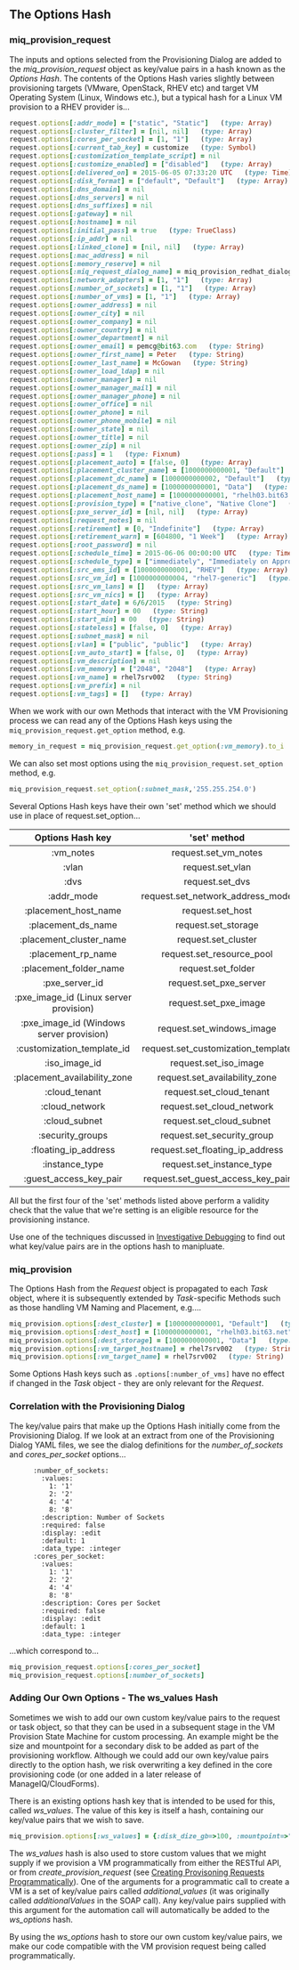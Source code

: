 ## The Options Hash

### miq\_provision\_request

The inputs and options selected from the Provisioning Dialog are added to the _miq\_provision\_request_ object as key/value pairs in a hash known as the _Options Hash_. The contents of the Options Hash varies slightly between provisioning targets (VMware, OpenStack, RHEV etc) and target VM Operating System (Linux, Windows etc.), but a typical hash for a Linux VM provision to a RHEV provider is...


```ruby
request.options[:addr_mode] = ["static", "Static"]   (type: Array)
request.options[:cluster_filter] = [nil, nil]   (type: Array)
request.options[:cores_per_socket] = [1, "1"]   (type: Array)
request.options[:current_tab_key] = customize   (type: Symbol)
request.options[:customization_template_script] = nil
request.options[:customize_enabled] = ["disabled"]   (type: Array)
request.options[:delivered_on] = 2015-06-05 07:33:20 UTC   (type: Time)
request.options[:disk_format] = ["default", "Default"]   (type: Array)
request.options[:dns_domain] = nil
request.options[:dns_servers] = nil
request.options[:dns_suffixes] = nil
request.options[:gateway] = nil
request.options[:hostname] = nil
request.options[:initial_pass] = true   (type: TrueClass)
request.options[:ip_addr] = nil
request.options[:linked_clone] = [nil, nil]   (type: Array)
request.options[:mac_address] = nil
request.options[:memory_reserve] = nil
request.options[:miq_request_dialog_name] = miq_provision_redhat_dialogs_template   (type: String)
request.options[:network_adapters] = [1, "1"]   (type: Array)
request.options[:number_of_sockets] = [1, "1"]   (type: Array)
request.options[:number_of_vms] = [1, "1"]   (type: Array)
request.options[:owner_address] = nil
request.options[:owner_city] = nil
request.options[:owner_company] = nil
request.options[:owner_country] = nil
request.options[:owner_department] = nil
request.options[:owner_email] = pemcg@bit63.com   (type: String)
request.options[:owner_first_name] = Peter   (type: String)
request.options[:owner_last_name] = McGowan   (type: String)
request.options[:owner_load_ldap] = nil
request.options[:owner_manager] = nil
request.options[:owner_manager_mail] = nil
request.options[:owner_manager_phone] = nil
request.options[:owner_office] = nil
request.options[:owner_phone] = nil
request.options[:owner_phone_mobile] = nil
request.options[:owner_state] = nil
request.options[:owner_title] = nil
request.options[:owner_zip] = nil
request.options[:pass] = 1   (type: Fixnum)
request.options[:placement_auto] = [false, 0]   (type: Array)
request.options[:placement_cluster_name] = [1000000000001, "Default"]   (type: Array)
request.options[:placement_dc_name] = [1000000000002, "Default"]   (type: Array)
request.options[:placement_ds_name] = [1000000000001, "Data"]   (type: Array)
request.options[:placement_host_name] = [1000000000001, "rhelh03.bit63.net"]   (type: Array)
request.options[:provision_type] = ["native_clone", "Native Clone"]   (type: Array)
request.options[:pxe_server_id] = [nil, nil]   (type: Array)
request.options[:request_notes] = nil
request.options[:retirement] = [0, "Indefinite"]   (type: Array)
request.options[:retirement_warn] = [604800, "1 Week"]   (type: Array)
request.options[:root_password] = nil
request.options[:schedule_time] = 2015-06-06 00:00:00 UTC   (type: Time)
request.options[:schedule_type] = ["immediately", "Immediately on Approval"]   (type: Array)
request.options[:src_ems_id] = [1000000000001, "RHEV"]   (type: Array)
request.options[:src_vm_id] = [1000000000004, "rhel7-generic"]   (type: Array)
request.options[:src_vm_lans] = []   (type: Array)
request.options[:src_vm_nics] = []   (type: Array)
request.options[:start_date] = 6/6/2015   (type: String)
request.options[:start_hour] = 00   (type: String)
request.options[:start_min] = 00   (type: String)
request.options[:stateless] = [false, 0]   (type: Array)
request.options[:subnet_mask] = nil
request.options[:vlan] = ["public", "public"]   (type: Array)
request.options[:vm_auto_start] = [false, 0]   (type: Array)
request.options[:vm_description] = nil
request.options[:vm_memory] = ["2048", "2048"]   (type: Array)
request.options[:vm_name] = rhel7srv002   (type: String)
request.options[:vm_prefix] = nil
request.options[:vm_tags] = []   (type: Array)
```
When we work with our own Methods that interact with the VM Provisioning process we can read any of the Options Hash keys using the ```miq_provision_request.get_option``` method, e.g.

```ruby
memory_in_request = miq_provision_request.get_option(:vm_memory).to_i
```

We can also set most options using the ```miq_provision_request.set_option``` method, e.g.

```ruby
miq_provision_request.set_option(:subnet_mask,'255.255.254.0')
```

Several Options Hash keys have their own 'set' method which we should use in place of request.set\_option...

|   Options Hash key   |   'set' method   | 
|:--------------------:|:------------------:|
| :vm_notes | request.set_vm_notes |
| :vlan | request.set_vlan |
| :dvs | request.set_dvs |
| :addr_mode | request.set_network_address_mode |
| :placement_host_name | request.set_host |
| :placement_ds_name | request.set_storage |
| :placement_cluster_name | request.set_cluster |
| :placement_rp_name | request.set_resource_pool |
| :placement_folder_name | request.set_folder |
| :pxe_server_id | request.set_pxe_server |
| :pxe_image_id (Linux server provision) | request.set_pxe_image|
| :pxe_image_id (Windows server provision) | request.set_windows_image|
| :customization_template_id | request.set_customization_template |
| :iso_image_id | request.set_iso_image |
| :placement_availability_zone | request.set_availability_zone |
| :cloud_tenant | request.set_cloud_tenant |
| :cloud_network | request.set_cloud_network |
| :cloud_subnet | request.set_cloud_subnet |
| :security_groups | request.set_security_group |
| :floating_ip_address | request.set_floating_ip_address |
| :instance_type | request.set_instance_type |
| :guest_access_key_pair | request.set_guest_access_key_pair |

All but the first four of the 'set' methods listed above perform a validity check that the value that we're setting is an eligible resource for the provisioning instance.


Use one of the techniques discussed in [Investigative Debugging](../chapter11/investigative_debugging.md) to find out what key/value pairs are in the options hash to manipluate.


### miq\_provision

The Options Hash from the _Request_ object is propagated to each _Task_ object, where it is subsequently extended by _Task_-specific Methods such as those handling VM Naming and Placement, e.g....

```ruby
miq_provision.options[:dest_cluster] = [1000000000001, "Default"]   (type: Array)
miq_provision.options[:dest_host] = [1000000000001, "rhelh03.bit63.net"]   (type: Array)
miq_provision.options[:dest_storage] = [1000000000001, "Data"]   (type: Array)
miq_provision.options[:vm_target_hostname] = rhel7srv002   (type: String)
miq_provision.options[:vm_target_name] = rhel7srv002   (type: String)
```

Some Options Hash keys such as ```.options[:number_of_vms]``` have no effect if changed in the _Task_ object - they are only relevant for the _Request_.

### Correlation with the Provisioning Dialog

The key/value pairs that make up the Options Hash initially come from the Provisioning Dialog. If we look at an extract from one of the Provisioning Dialog YAML files, we see the dialog definitions for the _number\_of\_sockets_ and _cores\_per\_socket_ options...

```
      :number_of_sockets:
        :values:
          1: '1'
          2: '2'
          4: '4'
          8: '8'
        :description: Number of Sockets
        :required: false
        :display: :edit
        :default: 1
        :data_type: :integer
      :cores_per_socket:
        :values:
          1: '1'
          2: '2'
          4: '4'
          8: '8'
        :description: Cores per Socket
        :required: false
        :display: :edit
        :default: 1
        :data_type: :integer
```
...which correspond to...

```ruby
miq_provision_request.options[:cores_per_socket]
miq_provision_request.options[:number_of_sockets]
```
### Adding Our Own Options - The ws_values Hash

Sometimes we wish to add our own custom key/value pairs to the request or task object, so that they can be used in a subsequent stage in the VM Provision State Machine for custom processing. An example might be the size and mountpoint for a secondary disk to be added as part of the provisioning workflow. Although we could add our own key/value pairs directly to the option hash, we risk overwriting a key defined in the core provisioning code (or one added in a later release of ManageIQ/CloudForms).

There is an existing options hash key that is intended to be used for this, called _ws\_values_. The value of this key is itself a hash, containing our key/value pairs that we wish to save.

```ruby
miq_provision.options[:ws_values] = {:disk_dize_gb=>100, :mountpoint=>"/opt"}
```

The _ws\_values_ hash is also used to store custom values that we might supply if we provision a VM programmatically from either the RESTful API, or from _create\_provision\_request_ (see [Creating Provisoning Requests Programmatically](create_provision_request.md)). One of the arguments for a programmatic call to create a VM is a set of key/value pairs called _additional\_values_ (it was originally called _additionalValues_ in the SOAP call). Any key/value pairs supplied with this argument for the automation call will automatically be added to the _ws\_options_ hash.

By using the _ws\_options_ hash to store our own custom key/value pairs, we make our code compatible with the VM provision request being called programmatically.



